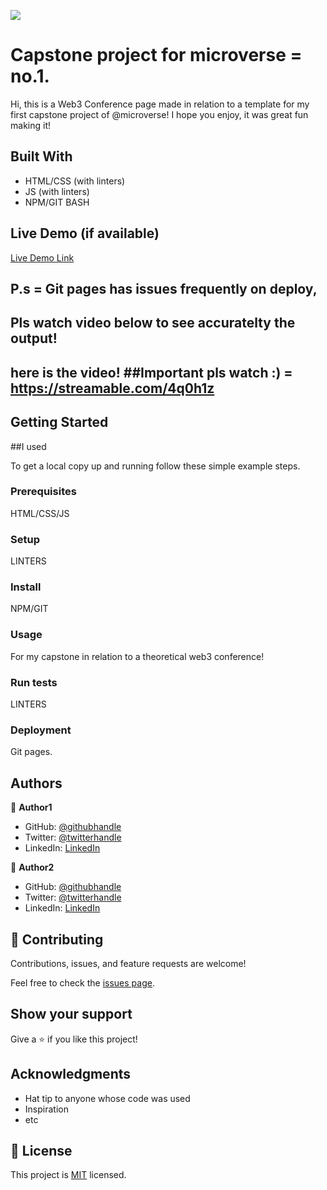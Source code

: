 ![](https://img.shields.io/badge/Microverse-blueviolet)

# Capstone project for microverse = no.1.

Hi, this is a Web3 Conference page made in relation to a template for my first capstone project of @microverse!
I hope you enjoy, it was great fun making it!


## Built With

- HTML/CSS (with linters)
- JS (with linters)
- NPM/GIT BASH

## Live Demo (if available)

[Live Demo Link](https://crystallinebutterfly.github.io/Capstone-project-1/) 
## P.s = Git pages has issues frequently on deploy, 
## Pls watch video below to see accuratelty the output!

## here is the video! ##Important pls watch :) = https://streamable.com/4q0h1z


## Getting Started

##I used


To get a local copy up and running follow these simple example steps.

### Prerequisites

HTML/CSS/JS

### Setup

LINTERS

### Install

NPM/GIT

### Usage

For my capstone in relation to a theoretical web3 conference!

### Run tests

LINTERS

### Deployment

Git pages.

## Authors

👤 **Author1**

- GitHub: [@githubhandle](https://github.com/githubhandle)
- Twitter: [@twitterhandle](https://twitter.com/twitterhandle)
- LinkedIn: [LinkedIn](https://linkedin.com/in/linkedinhandle)

👤 **Author2**

- GitHub: [@githubhandle](https://github.com/githubhandle)
- Twitter: [@twitterhandle](https://twitter.com/twitterhandle)
- LinkedIn: [LinkedIn](https://linkedin.com/in/linkedinhandle)

## 🤝 Contributing

Contributions, issues, and feature requests are welcome!

Feel free to check the [issues page](../../issues/).

## Show your support

Give a ⭐️ if you like this project!

## Acknowledgments

- Hat tip to anyone whose code was used
- Inspiration
- etc

## 📝 License

This project is [MIT](./MIT.md) licensed.
